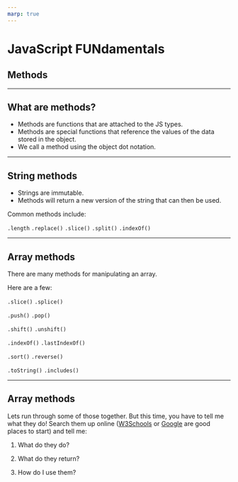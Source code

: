 ```yaml
---
marp: true
---
```


# JavaScript FUNdamentals
## Methods

--- 

## What are methods?

- Methods are functions that are attached to the JS types.
- Methods are special functions that reference the values of the data stored in the object.
- We call a method using the object dot notation.

---

## String methods

- Strings are immutable.
- Methods will return a new version of the string that can then be used.

Common methods include:

`.length` `.replace()` `.slice()` `.split()` `.indexOf()`

---

## Array methods

There are many methods for manipulating an array.

Here are a few:

`.slice()` `.splice()` 

`.push()` `.pop()` 

`.shift()` `.unshift()`

`.indexOf()` `.lastIndexOf()`

`.sort()` `.reverse()`

`.toString()` `.includes()`

---

## Array methods

Lets run through some of those together. But this time, you have to tell me what they do! Search them up online ([W3Schools](https://www.w3schools.com/) or [Google](https://google.com) are good places to start)
and tell me:

1. What do they do?
   
2. What do they return?
   
3. How do I use them?